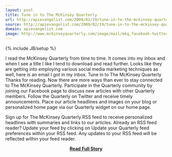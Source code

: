 ```yaml
---
layout: post
title: Tune in to The McKinsey Quarterly
url: http://apievangelist.com/2009/02/19/tune-in-to-the-mckinsey-quarterly/
source: http://apievangelist.com/2009/02/19/tune-in-to-the-mckinsey-quarterly/
domain: apievangelist.com
image: http://www.mckinseyquarterly.com/image/mail/mkq_facebook-twitter.gif
---
```

{% include JB/setup %}<p>I read the McKinsey Quarterly from time to time. It comes into my inbox and when I see a title I like I tend to download and read further.
Looks like they are getting into employing various social media marketing techniques as well, here is an email I got in my inbox.
Tune in to The McKinsey Quarterly
Thanks for reading. Now there are more ways than ever to stay connected to The McKinsey Quarterly.
Participate in the Quarterly community by joining our Facebook page to discuss new articles with other Quarterly members. Follow the Quarterly on Twitter and receive timely announcements. Place our article headlines and images on your blog or personalized home page via our Quarterly widget on our home page.

Sign up for The McKinsey Quarterly RSS feed to receive personalized headlines with summaries and links to our articles. Already an RSS feed reader? Update your feed by clicking on Update your Quarterly feed preferences within your RSS feed. Any updates to your RSS feed will be reflected within your feed reader.</p>
<center><p><a href="http://apievangelist.com/2009/02/19/tune-in-to-the-mckinsey-quarterly/" style='padding:25px; font-sze:18px; font-weight: bold;'>Read Full Story</a></p></center>
